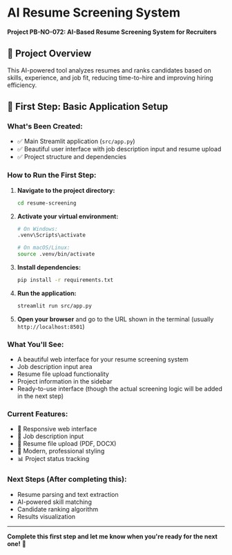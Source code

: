# AI Resume Screening System

**Project PB-NO-072: AI-Based Resume Screening System for Recruiters**

## 🎯 Project Overview

This AI-powered tool analyzes resumes and ranks candidates based on skills, experience, and job fit, reducing time-to-hire and improving hiring efficiency.

## 🚀 First Step: Basic Application Setup

### What's Been Created:

- ✅ Main Streamlit application (`src/app.py`)
- ✅ Beautiful user interface with job description input and resume upload
- ✅ Project structure and dependencies

### How to Run the First Step:

1. **Navigate to the project directory:**

   ```bash
   cd resume-screening
   ```

2. **Activate your virtual environment:**

   ```bash
   # On Windows:
   .venv\Scripts\activate

   # On macOS/Linux:
   source .venv/bin/activate
   ```

3. **Install dependencies:**

   ```bash
   pip install -r requirements.txt
   ```

4. **Run the application:**

   ```bash
   streamlit run src/app.py
   ```

5. **Open your browser** and go to the URL shown in the terminal (usually `http://localhost:8501`)

### What You'll See:

- A beautiful web interface for your resume screening system
- Job description input area
- Resume file upload functionality
- Project information in the sidebar
- Ready-to-use interface (though the actual screening logic will be added in the next step)

### Current Features:

- 📱 Responsive web interface
- 📝 Job description input
- 📄 Resume file upload (PDF, DOCX)
- 🎨 Modern, professional styling
- 📊 Project status tracking

### Next Steps (After completing this):

- Resume parsing and text extraction
- AI-powered skill matching
- Candidate ranking algorithm
- Results visualization

---

**Complete this first step and let me know when you're ready for the next one!** 🎉

